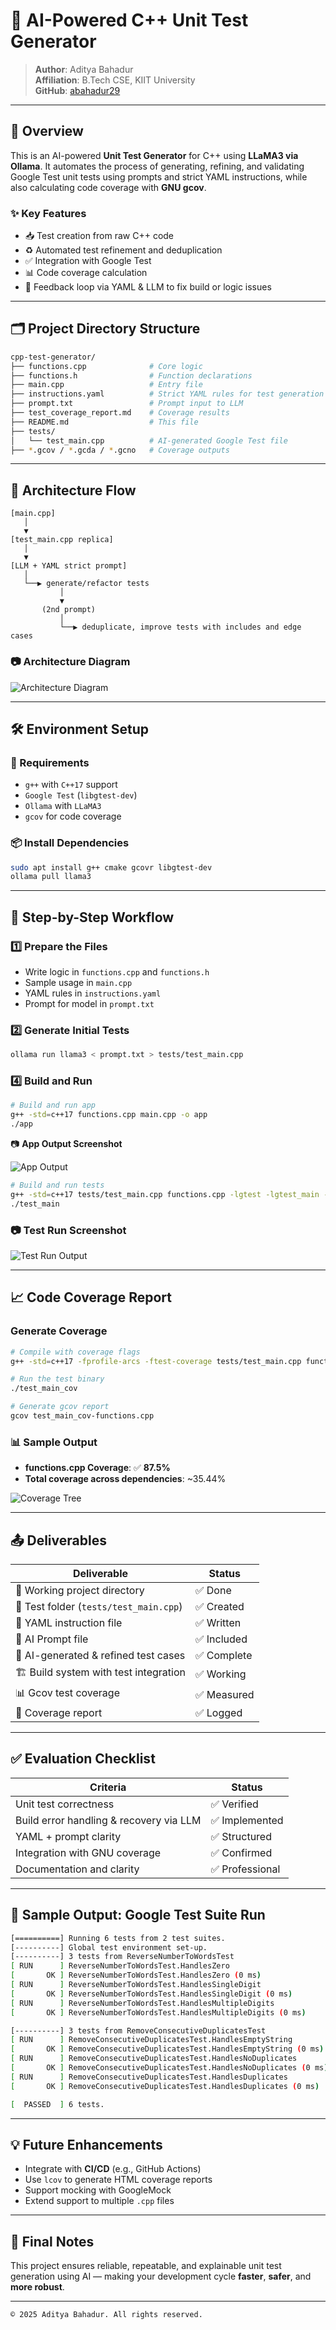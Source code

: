 # 🚀 AI-Powered C++ Unit Test Generator

> **Author**: Aditya Bahadur  
> **Affiliation**: B.Tech CSE, KIIT University  
> **GitHub**: [abahadur29](https://github.com/abahadur29)

---

## 📌 Overview

This is an AI-powered **Unit Test Generator** for C++ using **LLaMA3 via Ollama**. It automates the process of generating, refining, and validating Google Test unit tests using prompts and strict YAML instructions, while also calculating code coverage with **GNU gcov**.

### ✨ Key Features

- 📥 Test creation from raw C++ code  
- ♻️ Automated test refinement and deduplication  
- ✅ Integration with Google Test  
- 📊 Code coverage calculation  
- 🔁 Feedback loop via YAML & LLM to fix build or logic issues  

---

## 🗂️ Project Directory Structure

```bash
cpp-test-generator/
├── functions.cpp              # Core logic
├── functions.h                # Function declarations
├── main.cpp                   # Entry file
├── instructions.yaml          # Strict YAML rules for test generation
├── prompt.txt                 # Prompt input to LLM
├── test_coverage_report.md    # Coverage results
├── README.md                  # This file
├── tests/
│   └── test_main.cpp          # AI-generated Google Test file
├── *.gcov / *.gcda / *.gcno   # Coverage outputs
```

---

## 🧠 Architecture Flow

```
[main.cpp]
   │
   ▼
[test_main.cpp replica]
   │
   ▼
[LLM + YAML strict prompt]
   │
   └──▶ generate/refactor tests
           │
           ▼
       (2nd prompt)
           │
           └──▶ deduplicate, improve tests with includes and edge cases
```

### 📷 Architecture Diagram

![Architecture Diagram](./screenshots/architecture.png)

---

## 🛠️ Environment Setup

### 🔧 Requirements

- `g++` with `C++17` support  
- `Google Test` (`libgtest-dev`)  
- `Ollama` with `LLaMA3`  
- `gcov` for code coverage  

### 📦 Install Dependencies

```bash
sudo apt install g++ cmake gcovr libgtest-dev
ollama pull llama3
```

---

## 🧪 Step-by-Step Workflow

### 1️⃣ Prepare the Files

- Write logic in `functions.cpp` and `functions.h`  
- Sample usage in `main.cpp`  
- YAML rules in `instructions.yaml`  
- Prompt for model in `prompt.txt`  

### 2️⃣ Generate Initial Tests

```bash
ollama run llama3 < prompt.txt > tests/test_main.cpp
```

### 4️⃣ Build and Run

```bash
# Build and run app
g++ -std=c++17 functions.cpp main.cpp -o app
./app
```

📷 **App Output Screenshot**

![App Output](<img width="947" alt="app_run" src="https://github.com/user-attachments/assets/ec616e07-a7d9-46a0-9432-51b2e70c28e8" />)

```bash
# Build and run tests
g++ -std=c++17 tests/test_main.cpp functions.cpp -lgtest -lgtest_main -pthread -o test_main
./test_main
```

### 📷 Test Run Screenshot

![Test Run Output](<img width="709" alt="test_run" src="https://github.com/user-attachments/assets/a39153e7-f3d4-4017-8c93-9f6b5d29a2f7" />)

---

## 📈 Code Coverage Report

### Generate Coverage

```bash
# Compile with coverage flags
g++ -std=c++17 -fprofile-arcs -ftest-coverage tests/test_main.cpp functions.cpp -lgtest -lgtest_main -pthread -o test_main_cov

# Run the test binary
./test_main_cov

# Generate gcov report
gcov test_main_cov-functions.cpp
```

### 📊 Sample Output

- **functions.cpp Coverage**: ✅ **87.5%**  
- **Total coverage across dependencies**: ~35.44%  

![Coverage Tree](<img width="185" alt="coverage_tree" src="https://github.com/user-attachments/assets/8b4a9024-eaa2-4a8a-bf14-99d469e16ea6" />
)

---

## 📤 Deliverables

| Deliverable                             | Status     |
|----------------------------------------|------------|
| 📁 Working project directory            | ✅ Done     |
| 🧪 Test folder (`tests/test_main.cpp`)  | ✅ Created  |
| 📜 YAML instruction file                | ✅ Written  |
| 🧠 AI Prompt file                       | ✅ Included |
| 🤖 AI-generated & refined test cases    | ✅ Complete |
| 🏗️ Build system with test integration   | ✅ Working  |
| 📊 Gcov test coverage                   | ✅ Measured |
| 📄 Coverage report                      | ✅ Logged   |

---

## ✅ Evaluation Checklist

| Criteria                                      | Status           |
|----------------------------------------------|------------------|
| Unit test correctness                        | ✅ Verified       |
| Build error handling & recovery via LLM      | ✅ Implemented    |
| YAML + prompt clarity                        | ✅ Structured     |
| Integration with GNU coverage                | ✅ Confirmed      |
| Documentation and clarity                    | ✅ Professional   |

---

## 📝 Sample Output: Google Test Suite Run

```bash
[==========] Running 6 tests from 2 test suites.
[----------] Global test environment set-up.
[----------] 3 tests from ReverseNumberToWordsTest
[ RUN      ] ReverseNumberToWordsTest.HandlesZero
[       OK ] ReverseNumberToWordsTest.HandlesZero (0 ms)
[ RUN      ] ReverseNumberToWordsTest.HandlesSingleDigit
[       OK ] ReverseNumberToWordsTest.HandlesSingleDigit (0 ms)
[ RUN      ] ReverseNumberToWordsTest.HandlesMultipleDigits
[       OK ] ReverseNumberToWordsTest.HandlesMultipleDigits (0 ms)

[----------] 3 tests from RemoveConsecutiveDuplicatesTest
[ RUN      ] RemoveConsecutiveDuplicatesTest.HandlesEmptyString
[       OK ] RemoveConsecutiveDuplicatesTest.HandlesEmptyString (0 ms)
[ RUN      ] RemoveConsecutiveDuplicatesTest.HandlesNoDuplicates
[       OK ] RemoveConsecutiveDuplicatesTest.HandlesNoDuplicates (0 ms)
[ RUN      ] RemoveConsecutiveDuplicatesTest.HandlesDuplicates
[       OK ] RemoveConsecutiveDuplicatesTest.HandlesDuplicates (0 ms)

[  PASSED  ] 6 tests.
```

---

## 💡 Future Enhancements

- Integrate with **CI/CD** (e.g., GitHub Actions)  
- Use `lcov` to generate HTML coverage reports  
- Support mocking with GoogleMock  
- Extend support to multiple `.cpp` files  

---

## 🙌 Final Notes

This project ensures reliable, repeatable, and explainable unit test generation using AI — making your development cycle **faster**, **safer**, and **more robust**.

---

```text
© 2025 Aditya Bahadur. All rights reserved.
```
